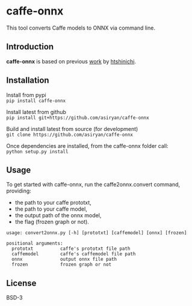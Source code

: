 # caffe-onnx
This tool converts Caffe models to ONNX via command line.

## Introduction
**caffe-onnx** is based on previous [work](https://github.com/htshinichi/caffe-onnx) by [htshinichi](https://github.com/htshinichi). 

## Installation
Install from pypi  
`
pip install caffe-onnx
`

Install latest from github  
`
pip install git+https://github.com/asiryan/caffe-onnx
`

Build and install latest from source (for development)  
`
git clone https://github.com/asiryan/caffe-onnx
`

Once dependencies are installed, from the caffe-onnx folder call:  
`
python setup.py install
`  

## Usage
To get started with caffe-onnx, run the caffe2onnx.convert command, providing:
* the path to your caffe prototxt,
* the path to your caffe model,
* the output path of the onnx model,
* the flag (frozen graph or not).

```
usage: convert2onnx.py [-h] [prototxt] [caffemodel] [onnx] [frozen]

positional arguments:
  prototxt          caffe's prototxt file path
  caffemodel        caffe's caffemodel file path
  onnx              output onnx file path
  frozen            frozen graph or not
```

## License
BSD-3
